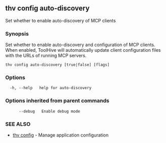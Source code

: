 ## thv config auto-discovery

Set whether to enable auto-discovery of MCP clients

### Synopsis

Set whether to enable auto-discovery and configuration of MCP clients.
When enabled, ToolHive will automatically update client configuration files
with the URLs of running MCP servers.

```
thv config auto-discovery [true|false] [flags]
```

### Options

```
  -h, --help   help for auto-discovery
```

### Options inherited from parent commands

```
      --debug   Enable debug mode
```

### SEE ALSO

* [thv config](thv_config.md)	 - Manage application configuration

